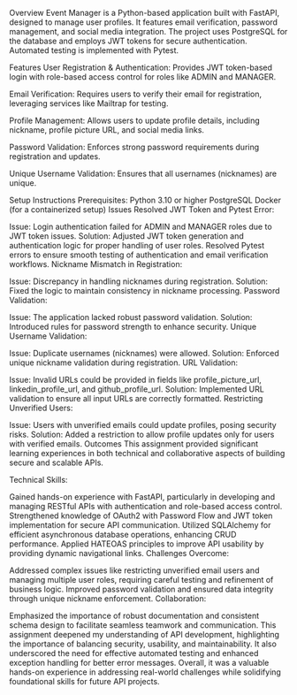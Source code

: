 Overview
Event Manager is a Python-based application built with FastAPI, designed to manage user profiles. It features email verification, password management, and social media integration. The project uses PostgreSQL for the database and employs JWT tokens for secure authentication. Automated testing is implemented with Pytest.

Features
User Registration & Authentication:
Provides JWT token-based login with role-based access control for roles like ADMIN and MANAGER.

Email Verification:
Requires users to verify their email for registration, leveraging services like Mailtrap for testing.

Profile Management:
Allows users to update profile details, including nickname, profile picture URL, and social media links.

Password Validation:
Enforces strong password requirements during registration and updates.

Unique Username Validation:
Ensures that all usernames (nicknames) are unique.

Setup Instructions
Prerequisites:
Python 3.10 or higher
PostgreSQL
Docker (for a containerized setup)
Issues Resolved
JWT Token and Pytest Error:

Issue: Login authentication failed for ADMIN and MANAGER roles due to JWT token issues.
Solution: Adjusted JWT token generation and authentication logic for proper handling of user roles. Resolved Pytest errors to ensure smooth testing of authentication and email verification workflows.
Nickname Mismatch in Registration:

Issue: Discrepancy in handling nicknames during registration.
Solution: Fixed the logic to maintain consistency in nickname processing.
Password Validation:

Issue: The application lacked robust password validation.
Solution: Introduced rules for password strength to enhance security.
Unique Username Validation:

Issue: Duplicate usernames (nicknames) were allowed.
Solution: Enforced unique nickname validation during registration.
URL Validation:

Issue: Invalid URLs could be provided in fields like profile_picture_url, linkedin_profile_url, and github_profile_url.
Solution: Implemented URL validation to ensure all input URLs are correctly formatted.
Restricting Unverified Users:

Issue: Users with unverified emails could update profiles, posing security risks.
Solution: Added a restriction to allow profile updates only for users with verified emails.
Outcomes
This assignment provided significant learning experiences in both technical and collaborative aspects of building secure and scalable APIs.

Technical Skills:

Gained hands-on experience with FastAPI, particularly in developing and managing RESTful APIs with authentication and role-based access control.
Strengthened knowledge of OAuth2 with Password Flow and JWT token implementation for secure API communication.
Utilized SQLAlchemy for efficient asynchronous database operations, enhancing CRUD performance.
Applied HATEOAS principles to improve API usability by providing dynamic navigational links.
Challenges Overcome:

Addressed complex issues like restricting unverified email users and managing multiple user roles, requiring careful testing and refinement of business logic.
Improved password validation and ensured data integrity through unique nickname enforcement.
Collaboration:

Emphasized the importance of robust documentation and consistent schema design to facilitate seamless teamwork and communication.
This assignment deepened my understanding of API development, highlighting the importance of balancing security, usability, and maintainability. It also underscored the need for effective automated testing and enhanced exception handling for better error messages. Overall, it was a valuable hands-on experience in addressing real-world challenges while solidifying foundational skills for future API projects.




